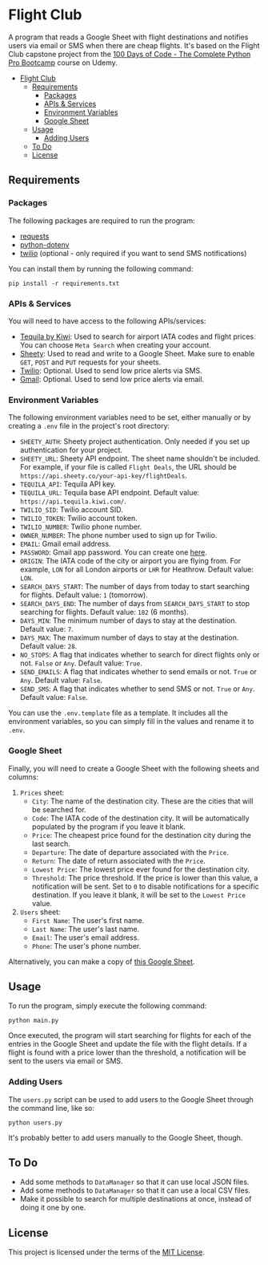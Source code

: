 # Flight Club

A program that reads a Google Sheet with flight destinations and notifies users via email or SMS when there are cheap flights. It's based on the Flight Club capstone project from the [100 Days of Code - The Complete Python Pro Bootcamp](https://www.udemy.com/course/100-days-of-code/) course on Udemy.

- [Flight Club](#flight-club)
  - [Requirements](#requirements)
    - [Packages](#packages)
    - [APIs \& Services](#apis--services)
    - [Environment Variables](#environment-variables)
    - [Google Sheet](#google-sheet)
  - [Usage](#usage)
    - [Adding Users](#adding-users)
  - [To Do](#to-do)
  - [License](#license)

## Requirements

### Packages

The following packages are required to run the program:

- [requests](https://pypi.org/project/requests/)
- [python-dotenv](https://pypi.org/project/python-dotenv/)
- [twilio](https://pypi.org/project/twilio/) (optional - only required if you want to send SMS notifications)

You can install them by running the following command:

```shell
pip install -r requirements.txt
```

### APIs & Services

You will need to have access to the following APIs/services:

- [Tequila by Kiwi](https://tequila.kiwi.com/): Used to search for airport IATA codes and flight prices. You can choose `Meta Search` when creating your account.
- [Sheety](https://sheety.co/): Used to read and write to a Google Sheet. Make sure to enable `GET`, `POST` and `PUT` requests for your sheets.
- [Twilio](https://www.twilio.com/): Optional. Used to send low price alerts via SMS.
- [Gmail](https://mail.google.com/): Optional. Used to send low price alerts via email.

### Environment Variables

The following environment variables need to be set, either manually or by creating a `.env` file in the project's root directory:

- `SHEETY_AUTH`: Sheety project authentication. Only needed if you set up authentication for your project.
- `SHEETY_URL`: Sheety API endpoint. The sheet name shouldn't be included. For example, if your file is called `Flight Deals`, the URL should be `https://api.sheety.co/your-api-key/flightDeals`.
- `TEQUILA_API`: Tequila API key.
- `TEQUILA_URL`: Tequila base API endpoint. Default value: `https://api.tequila.kiwi.com/`.
- `TWILIO_SID`: Twilio account SID.
- `TWILIO_TOKEN`: Twilio account token.
- `TWILIO_NUMBER`: Twilio phone number.
- `OWNER_NUMBER`: The phone number used to sign up for Twilio.
- `EMAIL`: Gmail email address.
- `PASSWORD`: Gmail app password. You can create one [here](https://myaccount.google.com/apppasswords).
- `ORIGIN`: The IATA code of the city or airport you are flying from. For example, `LON` for all London airports or `LHR` for Heathrow. Default value: `LON`.
- `SEARCH_DAYS_START`: The number of days from today to start searching for flights. Default value: `1` (tomorrow).
- `SEARCH_DAYS_END`: The number of days from `SEARCH_DAYS_START` to stop searching for flights. Default value: `182` (6 months).
- `DAYS_MIN`: The minimum number of days to stay at the destination. Default value: `7`.
- `DAYS_MAX`: The maximum number of days to stay at the destination. Default value: `28`.
- `NO_STOPS`: A flag that indicates whether to search for direct flights only or not. `False` or `Any`. Default value: `True`.
- `SEND_EMAILS`: A flag that indicates whether to send emails or not. `True` or `Any`. Default value: `False`.
- `SEND_SMS`: A flag that indicates whether to send SMS or not. `True` or `Any`. Default value: `False`.

You can use the `.env.template` file as a template. It includes all the environment variables, so you can simply fill in the values and rename it to `.env`.

### Google Sheet

Finally, you will need to create a Google Sheet with the following sheets and columns:

1. `Prices` sheet:
   - `City`: The name of the destination city. These are the cities that will be searched for.
   - `Code`: The IATA code of the destination city. It will be automatically populated by the program if you leave it blank.
   - `Price`: The cheapest price found for the destination city during the last search.
   - `Departure`: The date of departure associated with the `Price`.
   - `Return`: The date of return associated with the `Price`.
   - `Lowest Price`: The lowest price ever found for the destination city.
   - `Threshold`: The price threshold. If the price is lower than this value, a notification will be sent. Set to `0` to disable notifications for a specific destination. If you leave it blank, it will be set to the `Lowest Price` value.
2. `Users` sheet:
   - `First Name`: The user's first name.
   - `Last Name`: The user's last name.
   - `Email`: The user's email address.
   - `Phone`: The user's phone number.

Alternatively, you can make a copy of [this Google Sheet](https://docs.google.com/spreadsheets/d/1eZzcXpfiVEirV0ydPH-SyY9Bffyht4UfXvIXyp8BGso/).

## Usage

To run the program, simply execute the following command:

```shell
python main.py
```

Once executed, the program will start searching for flights for each of the entries in the Google Sheet and update the file with the flight details. If a flight is found with a price lower than the threshold, a notification will be sent to the users via email or SMS.

### Adding Users

The `users.py` script can be used to add users to the Google Sheet through the command line, like so:

```shell
python users.py
```

It's probably better to add users manually to the Google Sheet, though.

## To Do

- Add some methods to `DataManager` so that it can use local JSON files.
- Add some methods to `DataManager` so that it can use a local CSV files.
- Make it possible to search for multiple destinations at once, instead of doing it one by one.

## License

This project is licensed under the terms of the [MIT License](https://opensource.org/licenses/MIT).
